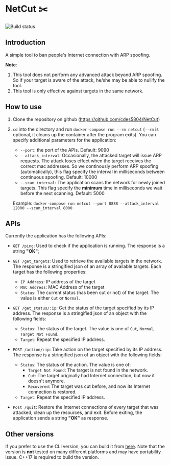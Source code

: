 # NetCut :scissors:

![Build status](https://github.com/cdes5804/NetCut/actions/workflows/c-cpp.yml/badge.svg)
## Introduction

A simple tool to ban people's Internet connection with ARP spoofing.

**Note**:

1. This tool does not perform any advanced attack beyond ARP spoofing. So if your target is aware of the attack, he/she may be able to nullify the tool.
2. This tool is only effective against targets in the same network.

## How to use

1. Clone the repository on github (https://github.com/cdes5804/NetCut)

2. `cd` into the directory and run `docker-compose run --rm netcut` (`--rm` is optional, it cleans up the container after the program exits). You can specify additional parameters for the application:
   * `--port`: the port of the APIs. Default: 9090
   * `--attack_interval`: Occasionally, the attacked target will issue ARP requests. The attack loses effect when the target receives the correct mac addresses. So we continously perform ARP spoofing (automatically), this flag specify the interval in milliseconds between continuous spoofing. Default: 10000
   * `--scan_interval`: The application scans the network for newly joined targets. This flag specify the **minimum** time in milliseconds we wait before the next scanning. Default: 5000

   Example: `docker-compose run netcut --port 8888 --attack_interval 12000 --scan_interval 8000`

## APIs

Currently the application has the following APIs:

* `GET /ping`: Used to check if the application is running. The response is a string **"OK"**;
* `GET /get_targets`: Used to retrieve the available targets in the network. The response is a stringified json of an array of available targets. Each target has the following properties:

   * `IP Address`: IP address of the target
   * `MAC Address`: MAC Address of the target
   * `Status`: The current status (has been cut or not) of the target. The value is either `Cut` or `Normal`.
* `GET /get_status/:ip`: Get the status of the target specified by its IP address. The response is a stringified json of an object with the following fields:

   * `Status`: The status of the target. The value is one of `Cut`, `Normal`, `Target Not Found`.
   * `Target`: Repeat the specified IP address.

* `POST /action/:ip`: Take action on the target specified by its IP address. The response is a stringified json of an object with the following fields:

   * `Status`: The status of the action. The value is one of:
      * `Target Not Found`: The target is not found in the network.
      * `Cut`: The target originally had Internet connection, but now it doesn't anymore.
      * `Recovered`: The target was cut before, and now its Internet connection is restored.
   * `Target`: Repeat the specified IP address.

* `Post /quit`: Restore the Internet connections of every target that was attacked, clean up the resources, and exit. Before exiting, the application sends a string **"OK"** as response.

## Other versions

If you prefer to use the CLI version, you can build it from [here](https://github.com/cdes5804/NetCut/tree/cli). Note that the version is **not** tested on many different platforms and may have portability issue. C++17 is required to build the version.


